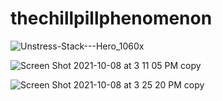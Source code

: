 # thechillpillphenomenon
![Unstress-Stack---Hero_1060x](https://user-images.githubusercontent.com/70854508/136614933-6eca9c32-a695-4304-b9a2-2495abebad10.jpg)


![Screen Shot 2021-10-08 at 3 11 05 PM copy](https://user-images.githubusercontent.com/70854508/136620485-78ab0683-0b89-47b9-b8fa-90c8d7066877.png)


![Screen Shot 2021-10-08 at 3 25 20 PM copy](https://user-images.githubusercontent.com/70854508/136621011-f4751dc0-23a6-47d8-b25c-dcb1b149a2a5.png)
